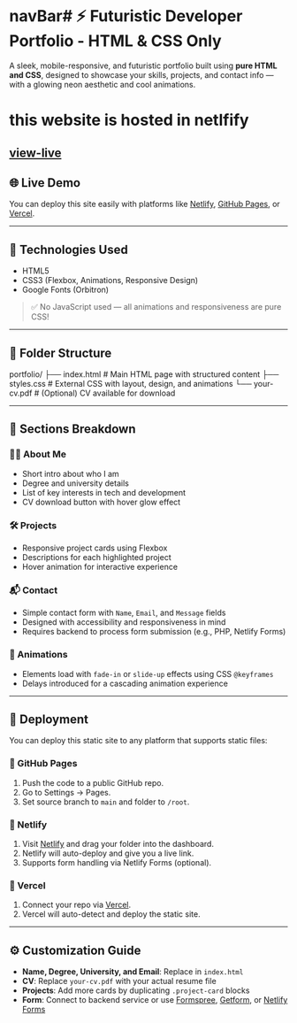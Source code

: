 # navBar# ⚡ Futuristic Developer Portfolio - HTML & CSS Only

A sleek, mobile-responsive, and futuristic portfolio built using **pure HTML and CSS**, designed to showcase your skills, projects, and contact info — with a glowing neon aesthetic and cool animations.

# this website is hosted in netlfify
[view-live](https://victoroduorke.netlify.app/)
---

## 🌐 Live Demo

You can deploy this site easily with platforms like [Netlify](https://netlify.com), [GitHub Pages](https://pages.github.com), or [Vercel](https://vercel.com).

---

## 🧰 Technologies Used

- HTML5
- CSS3 (Flexbox, Animations, Responsive Design)
- Google Fonts (Orbitron)

> ✅ No JavaScript used — all animations and responsiveness are pure CSS!

---

## 📁 Folder Structure
portfolio/ ├── index.html       # Main HTML page with structured content ├── styles.css       # External CSS with layout, design, and animations └── your-cv.pdf      # (Optional) CV available for download

---

## 📌 Sections Breakdown

### 🧑‍💻 About Me
- Short intro about who I am
- Degree and university details
- List of key interests in tech and development
- CV download button with hover glow effect

### 🛠️ Projects
- Responsive project cards using Flexbox
- Descriptions for each highlighted project
- Hover animation for interactive experience

### 📬 Contact
- Simple contact form with `Name`, `Email`, and `Message` fields
- Designed with accessibility and responsiveness in mind
- Requires backend to process form submission (e.g., PHP, Netlify Forms)

### 🦾 Animations
- Elements load with `fade-in` or `slide-up` effects using CSS `@keyframes`
- Delays introduced for a cascading animation experience

---

## 🚀 Deployment

You can deploy this static site to any platform that supports static files:

### 🔹 GitHub Pages
1. Push the code to a public GitHub repo.
2. Go to Settings → Pages.
3. Set source branch to `main` and folder to `/root`.

### 🔹 Netlify
1. Visit [Netlify](https://netlify.com) and drag your folder into the dashboard.
2. Netlify will auto-deploy and give you a live link.
3. Supports form handling via Netlify Forms (optional).

### 🔹 Vercel
1. Connect your repo via [Vercel](https://vercel.com).
2. Vercel will auto-detect and deploy the static site.

---

## ⚙️ Customization Guide

- **Name, Degree, University, and Email**: Replace in `index.html`
- **CV**: Replace `your-cv.pdf` with your actual resume file
- **Projects**: Add more cards by duplicating `.project-card` blocks
- **Form**: Connect to backend service or use [Formspree](https://formspree.io), [Getform](https://getform.io), or [Netlify Forms](https://docs.netlify.com/forms/setup/)

